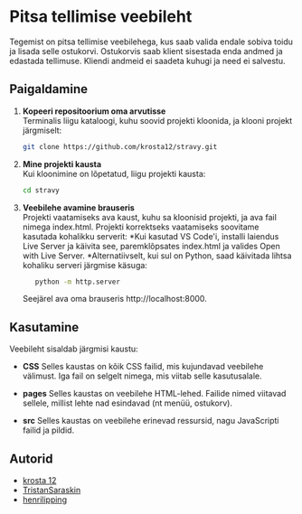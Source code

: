 # Pitsa tellimise veebileht

Tegemist on pitsa tellimise veebilehega, kus saab valida endale sobiva toidu ja lisada selle ostukorvi. Ostukorvis saab klient sisestada enda andmed ja edastada tellimuse. Kliendi andmeid ei saadeta kuhugi ja need ei salvestu.

## Paigaldamine

1. **Kopeeri repositoorium oma arvutisse**  
   Terminalis liigu kataloogi, kuhu soovid projekti kloonida, ja klooni projekt järgmiselt:
    ```bash
    git clone https://github.com/krosta12/stravy.git
    ```  

2. **Mine projekti kausta**  
   Kui kloonimine on lõpetatud, liigu projekti kausta:
   ```bash
   cd stravy
   ```
   
3. **Veebilehe avamine brauseris**  
   Projekti vaatamiseks ava kaust, kuhu sa kloonisid projekti, ja ava fail nimega index.html. Projekti korrektseks vaatamiseks soovitame kasutada kohalikku serverit:
      *Kui kasutad VS Code'i, installi laiendus Live Server ja käivita see, paremklõpsates index.html ja valides Open with Live Server.
      *Alternatiivselt, kui sul on Python, saad käivitada lihtsa kohaliku serveri järgmise käsuga:
   ```bash
      python -m http.server
   ```
   Seejärel ava oma brauseris http://localhost:8000.

## Kasutamine
Veebileht sisaldab järgmisi kaustu:

- **CSS**
      Selles kaustas on kõik CSS failid, mis kujundavad veebilehe välimust. Iga fail on selgelt nimega, mis viitab selle kasutusalale.
   
- **pages**
      Selles kaustas on veebilehe HTML-lehed. Failide nimed viitavad sellele, millist lehte nad esindavad (nt menüü, ostukorv).
   
- **src**
      Selles kaustas on veebilehe erinevad ressursid, nagu JavaScripti failid ja pildid.
  
## Autorid
- [krosta 12](https://github.com/krosta12)
- [TristanSaraskin](https://github.com/TristanSaraskin)
- [henrilipping](https://github.com/henrilipping)
